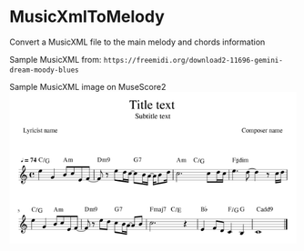 # MusicXmlToMelody
Convert a MusicXML file to the main melody and chords information

Sample MusicXML from:
`https://freemidi.org/download2-11696-gemini-dream-moody-blues`

Sample MusicXML image on MuseScore2
![Alt text](/sample_score.png)

